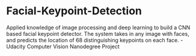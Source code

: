 # Facial-Keypoint-Detection

Applied knowledge of image processing and deep learning to build a CNN based facial keypoint detector. The system takes in any image with faces, and predicts the location of 68 distinguishing keypoints on each face. - Udacity Computer Vision Nanodegree Project

